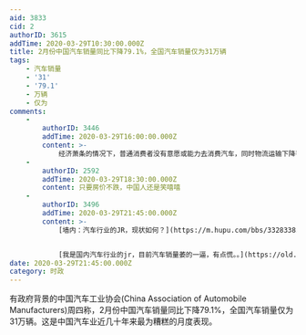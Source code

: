 ```yaml
---
aid: 3833
cid: 2
authorID: 3615
addTime: 2020-03-29T10:30:00.000Z
title: 2月份中国汽车销量同比下降79.1%，全国汽车销量仅为31万辆
tags:
    - 汽车销量
    - '31'
    - '79.1'
    - 万辆
    - 仅为
comments:
    -
        authorID: 3446
        addTime: 2020-03-29T16:00:00.000Z
        content: >-
            经济萧条的情况下，普通消费者没有意愿或能力去消费汽车，同时物流运输下降导致商用车需求下滑，因此汽车销量下降完全是情理之中的，未来未必会变好
    -
        authorID: 2592
        addTime: 2020-03-29T18:30:00.000Z
        content: 只要房价不跌，中国人还是笑嘻嘻
    -
        authorID: 3496
        addTime: 2020-03-29T21:45:00.000Z
        content: >-
            [墙内：汽车行业的JR，现状如何？](https://m.hupu.com/bbs/33283382.html)


            [我是国内汽车行业的jr，目前汽车销量萎的一逼，有点慌。。](https://old.reddit.com/r/China_irl/comments/fqwgd7/%E6%88%91%E6%98%AF%E5%9B%BD%E5%86%85%E6%B1%BD%E8%BD%A6%E8%A1%8C%E4%B8%9A%E7%9A%84jr%E7%9B%AE%E5%89%8D%E6%B1%BD%E8%BD%A6%E9%94%80%E9%87%8F%E8%90%8E%E7%9A%84%E4%B8%80%E9%80%BC%E6%9C%89%E7%82%B9%E6%85%8C/)
date: 2020-03-29T21:45:00.000Z
category: 时政
---
```


有政府背景的中国汽车工业协会(China Association of Automobile Manufacturers)周四称，2月份中国汽车销量同比下降79.1%，全国汽车销量仅为31万辆。这是中国汽车业近几十年来最为糟糕的月度表现。
